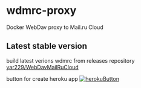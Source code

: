 # wdmrc-proxy
Docker WebDav proxy to Mail.ru Cloud

## Latest stable version
build latest verions wdmrc from releases repository [yar229/WebDavMailRuCloud](https://github.com/yar229/WebDavMailRuCloud/releases)

button for create heroku app
[![herokuButton]](https://heroku.com/deploy?template=https://github.com/ivang7/wdmrc-proxy/tree/heroku)

[herokuButton]: https://www.herokucdn.com/deploy/button.svg "Deploy to heroku"
